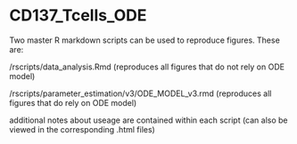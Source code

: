 # CD137_Tcells_ODE

Two master R markdown scripts can be used to reproduce figures. These are:

/rscripts/data_analysis.Rmd
(reproduces all figures that do not rely on ODE model) 

/rscripts/parameter_estimation/v3/ODE_MODEL_v3.rmd
(reproduces all figures that do rely on ODE model)

additional notes about useage are contained within each script (can also be viewed in the corresponding .html files)



